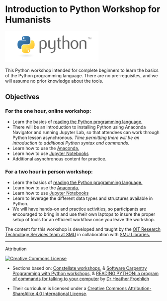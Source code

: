 # Introduction to Python Workshop for Humanists

<!---![Python Logo](https://raw.githubusercontent.com/SouthernMethodistUniversity/intro-to-python/main/images/python_logo.png)  --->
<img src="https://raw.githubusercontent.com/SouthernMethodistUniversity/intro-to-python/main/images/python_logo.png" alt="Python logo" width="300"/>

This Python workshop intended for complete beginners to learn the basics of the Python programming language. There are no pre-requisites, and we will assume no prior knowledge about the tools.

## Objectives


### **For the one hour, online workshop:**
- Learn the basics of [reading the Python programming language.](https://southernmethodistuniversity.github.io/intro-to-python/python-reading.html)
 - There will be an introduction to installing Python using Anaconda Navigator and running Jupyter Lab, so that attendees can work through Python lesson asynchronous. *Time permitting there will be an introduction to additional Python syntax and commands.*
- Learn how to use the [Anaconda.](https://southernmethodistuniversity.github.io/intro-to-python/python_install.html#anaconda-one-way-to-install-python)
 - Learn how to use [Jupyter Notebooks](https://southernmethodistuniversity.github.io/intro-to-python/jupyterlab.html)
- Additional asynchronous content for practice.



### **For a two hour in person workshop:**
- Learn the basics of [reading the Python programming language.](https://southernmethodistuniversity.github.io/intro-to-python/python-reading.html)
 - Learn how to use the [Anaconda.](https://southernmethodistuniversity.github.io/intro-to-python/python_install.html#anaconda-one-way-to-install-python)
- Learn how to use [Jupyter Notebooks](https://southernmethodistuniversity.github.io/intro-to-python/jupyterlab.html)
 - Learn to leverage the different data types and structures available in Python.
 - We will have hands-on and practice activities, so participants are encouraged to bring in and use their own laptops to insure the proper setup of tools for an efficient workflow once you leave the workshop. 



The content for this workshop is developed and taught by the [OIT Research Technology Services team at SMU](https://www.smu.edu/OIT/research) in collaboration with [SMU Libraries.](https://www.smu.edu/libraries/scholarship)





-----
Attribution

[![Creative Commons License](https://i.creativecommons.org/l/by-sa/4.0/88x31.png)](http://creativecommons.org/licenses/by-sa/4.0/)  

* Sections based on: [Constellate workshops,](https://labs.jstor.org/projects/text-mining/) & [Software Carpentry Programming with Python workshops,](https://swcarpentry.github.io/python-novice-inflammation/) & [READING PYTHON: a program of commands for talking to your computer](https://www.dropbox.com/scl/fi/2xg6cph6ag38iy5vzn0kg/intro-to-python-beginners.pptx?rlkey=xghsqe6xr2ahqds9nwicnsgxm&e=2&st=zjdg2qwf&dl=0) by [Dr Heather Froehlich](https://hfroehli.ch/) 

* Their curriculum is licensed under a [Creative Commons Attribution-ShareAlike 4.0 International License](http://creativecommons.org/licenses/by-sa/4.0/). 
